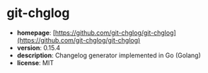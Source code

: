 # git-chglog

- **homepage**: [https://github.com/git-chglog/git-chglog](https://github.com/git-chglog/git-chglog)
- **version**: 0.15.4
- **description**: Changelog generator implemented in Go (Golang)
- **license**: MIT

